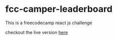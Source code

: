 # fcc-camper-leaderboard

This is a freecodecamp react js challenge

checkout the live version [here](https://navadeep-chalasani.github.io/fcc-camper-leaderboard/)
